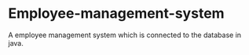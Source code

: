 # Employee-management-system
A employee management system which is connected to the database in java.
